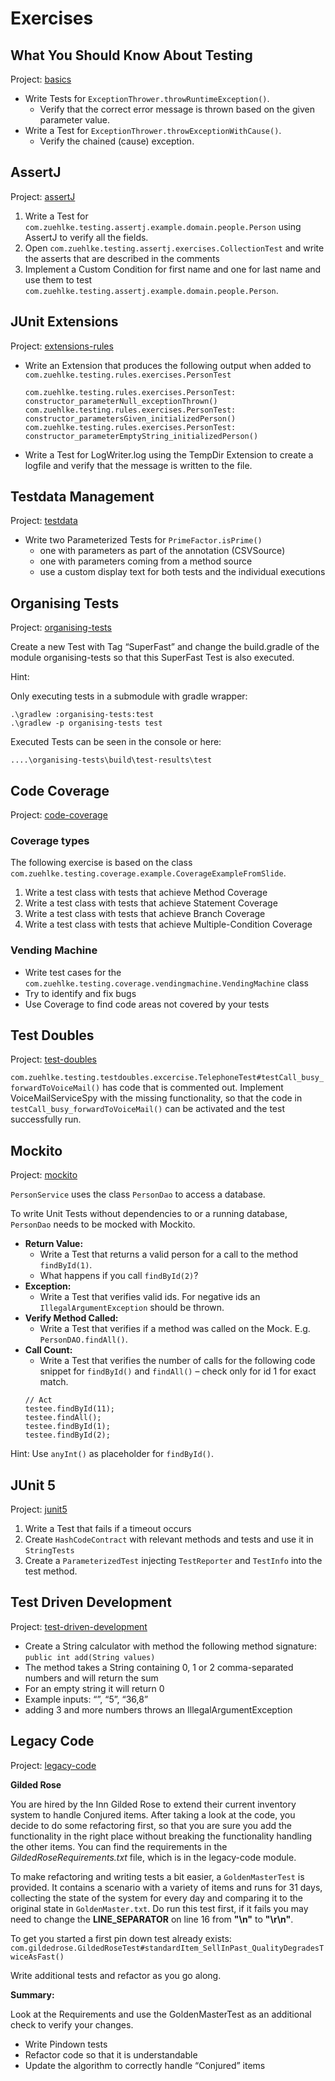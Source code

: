 # Exercises

## What You Should Know About Testing
Project: [basics](basics)
* Write Tests for ```ExceptionThrower.throwRuntimeException()```. 
  * Verify that the correct error message is thrown based on the given parameter value.
* Write a Test for ```ExceptionThrower.throwExceptionWithCause()```. 
  * Verify the chained (cause) exception.

## AssertJ
Project: [assertJ](assertj)
1. Write a Test for ```com.zuehlke.testing.assertj.example.domain.people.Person``` using AssertJ to verify all the fields. 
2. Open ```com.zuehlke.testing.assertj.exercises.CollectionTest``` and write the asserts that are described in the comments
3. Implement a Custom Condition for first name and one for last name and use them to test ```com.zuehlke.testing.assertj.example.domain.people.Person```.

## JUnit Extensions
Project: [extensions-rules](extensions-rules)
* Write an Extension that produces the following output when added to ```com.zuehlke.testing.rules.exercises.PersonTest```
  ```
  com.zuehlke.testing.rules.exercises.PersonTest: constructor_parameterNull_exceptionThrown()
  com.zuehlke.testing.rules.exercises.PersonTest: constructor_parametersGiven_initializedPerson()
  com.zuehlke.testing.rules.exercises.PersonTest: constructor_parameterEmptyString_initializedPerson()
  ```
* Write a Test for LogWriter.log using the TempDir Extension to create a logfile and verify that the message is written to the file.

## Testdata Management
Project: [testdata](testdata)
* Write two Parameterized Tests for ```PrimeFactor.isPrime()``` 
  * one with parameters as part of the annotation (CSVSource)
  * one with parameters coming from a method source
  *	use a custom display text for both tests and the individual executions

## Organising Tests
Project: [organising-tests](organising-tests)

Create a new Test with Tag “SuperFast” and change the build.gradle of the module organising-tests so that this SuperFast Test is also executed.

Hint: 

Only executing tests in a submodule with gradle wrapper:
```
.\gradlew :organising-tests:test
.\gradlew -p organising-tests test
```
Executed Tests can be seen in the console or here:
```
....\organising-tests\build\test-results\test
```

## Code Coverage
Project: [code-coverage](code-coverage)

### Coverage types
The following exercise is based on the class ```com.zuehlke.testing.coverage.example.CoverageExampleFromSlide```.
1. Write a test class with tests that achieve Method Coverage
2. Write a test class with tests that achieve Statement Coverage
3. Write a test class with tests that achieve Branch Coverage
4. Write a test class with tests that achieve Multiple-Condition Coverage

### Vending Machine
* Write test cases for the ```com.zuehlke.testing.coverage.vendingmachine.VendingMachine``` class
* Try to identify and fix bugs
* Use Coverage to find code areas not covered by your tests

## Test Doubles
Project: [test-doubles](test-doubles)

```com.zuehlke.testing.testdoubles.excercise.TelephoneTest#testCall_busy_forwardToVoiceMail()``` has code that is commented out. Implement VoiceMailServiceSpy with the missing functionality, so that the code in ```testCall_busy_forwardToVoiceMail()``` can be activated and the test successfully run.

## Mockito
Project: [mockito](mockito)

```PersonService``` uses the class ```PersonDao``` to access a database.

To write Unit Tests without dependencies to or a running database, ```PersonDao``` needs to be mocked with Mockito.
* **Return Value:** 
  * Write a Test that returns a valid person for a call to the method ```findById(1)```.
  * What happens if you call ```findById(2)```?
* **Exception:** 
  * Write a Test that verifies valid ids. For negative ids an ```IllegalArgumentException``` should be thrown.
* **Verify Method Called:** 
  * Write a Test that verifies if a method was called on the Mock. E.g. ```PersonDAO.findAll()```.
* **Call Count:** 
  * Write a Test that verifies the number of calls for the following code snippet for ```findById()``` and ```findAll()``` – check only for id 1 for exact match.
  ````
  // Act
  testee.findById(11);
  testee.findAll();
  testee.findById(1);
  testee.findById(2);
  ````  
 
Hint: Use ```anyInt()``` as placeholder for ```findById()```.

## JUnit 5
Project: [junit5](junit5)

1. Write a Test that fails if a timeout occurs
2. Create ```HashCodeContract``` with relevant methods and tests and use it in ```StringTests```
3. Create a ```ParameterizedTest``` injecting ```TestReporter``` and ```TestInfo``` into the test method. 

## Test Driven Development
Project: [test-driven-development](test-driven-development)

* Create a String calculator with method the following method signature: ```public int add(String values)```
* The method takes a String containing 0, 1 or 2 comma-separated numbers and will return the sum
* For an empty string it will return 0
* Example inputs: “”, “5”, “36,8” 
* adding 3 and more numbers throws an IllegalArgumentException

## Legacy Code
Project: [legacy-code](legacy-code)

**Gilded Rose**

You are hired by the Inn Gilded Rose to extend their current inventory system to handle Conjured items. After taking a look at the code, you decide to do some refactoring first, so that you are sure you add the functionality in the right place without breaking the functionality handling the other items.
You can find the requirements in the _GildedRoseRequirements.txt_ file, which is in the legacy-code module.

To make refactoring and writing tests a bit easier, a ```GoldenMasterTest``` is provided. It contains a scenario with a variety of items and runs for 31 days, collecting the state of the system for every day and comparing it to the original state in ```GoldenMaster.txt```. Do run this test first, if it fails you may need to change the **LINE_SEPARATOR** on line 16 from **"\n"** to **"\r\n"**.

To get you started a first pin down test already exists: ```com.gildedrose.GildedRoseTest#standardItem_SellInPast_QualityDegradesTwiceAsFast()```

Write additional tests and refactor as you go along.

**Summary:**

Look at the Requirements and use the GoldenMasterTest as an additional check to verify your changes.
* Write Pindown tests
* Refactor code so that it is understandable
* Update the algorithm to correctly handle “Conjured” items
